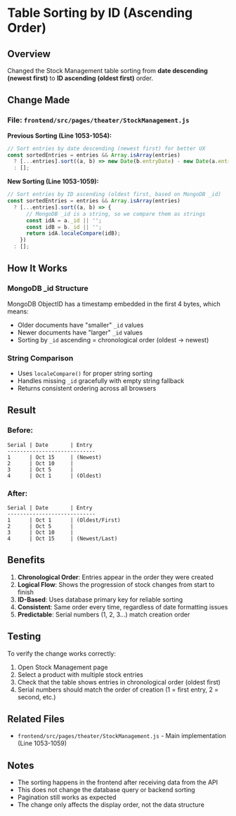 # Table Sorting by ID (Ascending Order)

## Overview
Changed the Stock Management table sorting from **date descending (newest first)** to **ID ascending (oldest first)** order.

## Change Made

### File: `frontend/src/pages/theater/StockManagement.js`

**Previous Sorting (Line 1053-1054):**
```javascript
// Sort entries by date descending (newest first) for better UX
const sortedEntries = entries && Array.isArray(entries)
  ? [...entries].sort((a, b) => new Date(b.entryDate) - new Date(a.entryDate))
  : [];
```

**New Sorting (Line 1053-1059):**
```javascript
// Sort entries by ID ascending (oldest first, based on MongoDB _id)
const sortedEntries = entries && Array.isArray(entries)
  ? [...entries].sort((a, b) => {
      // MongoDB _id is a string, so we compare them as strings
      const idA = a._id || '';
      const idB = b._id || '';
      return idA.localeCompare(idB);
    })
  : [];
```

## How It Works

### MongoDB _id Structure
MongoDB ObjectID has a timestamp embedded in the first 4 bytes, which means:
- Older documents have "smaller" `_id` values
- Newer documents have "larger" `_id` values
- Sorting by `_id` ascending = chronological order (oldest → newest)

### String Comparison
- Uses `localeCompare()` for proper string sorting
- Handles missing `_id` gracefully with empty string fallback
- Returns consistent ordering across all browsers

## Result

### Before:
```
Serial | Date       | Entry
----------------------------
1      | Oct 15     | (Newest)
2      | Oct 10     |
3      | Oct 5      |
4      | Oct 1      | (Oldest)
```

### After:
```
Serial | Date       | Entry
----------------------------
1      | Oct 1      | (Oldest/First)
2      | Oct 5      |
3      | Oct 10     |
4      | Oct 15     | (Newest/Last)
```

## Benefits

1. **Chronological Order**: Entries appear in the order they were created
2. **Logical Flow**: Shows the progression of stock changes from start to finish
3. **ID-Based**: Uses database primary key for reliable sorting
4. **Consistent**: Same order every time, regardless of date formatting issues
5. **Predictable**: Serial numbers (1, 2, 3...) match creation order

## Testing

To verify the change works correctly:

1. Open Stock Management page
2. Select a product with multiple stock entries
3. Check that the table shows entries in chronological order (oldest first)
4. Serial numbers should match the order of creation (1 = first entry, 2 = second, etc.)

## Related Files
- `frontend/src/pages/theater/StockManagement.js` - Main implementation (Line 1053-1059)

## Notes
- The sorting happens in the frontend after receiving data from the API
- This does not change the database query or backend sorting
- Pagination still works as expected
- The change only affects the display order, not the data structure
